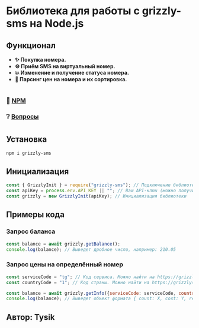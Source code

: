 # Библиотека для работы с grizzly-sms на Node.js

## Функционал
- **✨ Покупка номера.**
- **⚙️ Приём SMS на виртуальный номер.**
- **💥 Изменение и получение статуса номера.**
- **🚀 Парсинг цен на номера и их сортировка.**
#
### 📂 [NPM](https://www.npmjs.com/package/grizzly-sms)
### ❔ [Вопросы](https://github.com/TysikGG/grizzly-sms/issues)
#

## Установка

```sh
npm i grizzly-sms
```

## Инициализация
```js
const { GrizzlyInit } = require("grizzly-sms"); // Подключение библиотеки
const apiKey = process.env.API_KEY || ""; // Ваш API-ключ (можно получить на https://grizzlysms.com/profile/settings)
const grizzly = new GrizzlyInit(apiKey); // Инициализация библиотеки
```

## Примеры кода

### Запрос баланса
```js
const balance = await grizzly.getBalance();
console.log(balance); // Выведет дробное число, например: 210.05
```

### Запрос цены на определённый номер
```js
const serviceCode = "tg"; // Код сервиса. Можно найти на https://grizzlysms.com/docs
const countryCode = "1"; // Код страны. Можно найти на https://grizzlysms.com/docs

const balance = await grizzly.getInfo({serviceCode: serviceCode, countryCode: countryCode});
console.log(balance); // Выведет объект формата { count: X, cost: Y, retry: 0 }, где X: количество доступных номеров, Y: цена за 1 номер.
```
## Автор: Tysik
